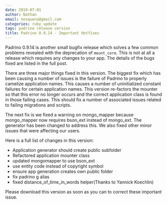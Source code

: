 ```yaml
---
date: 2010-07-01
author: Nathan
email: nesquena@gmail.com
categories: ruby update
tags: padrino release version
title: Padrino 0.9.14 - Important Hotfixes
---
```


Padrino 0.9.14 is another small bugfix release which solves a few common problems revealed with the deprecation of `mount_core`. This is not at all a release which requires any changes to your app. The details of the bugs fixed are listed in the full post.


There are three major things fixed in this version. The biggest fix which has been causing a number of issues is the failure of Padrino to properly camelize application names. This causes a number of uninitialized constant failures for certain application names. This version re-factors the mounter so that this error no longer occurs and the correct application class is found in those failing cases. This should fix a number of associated issues related to failing migrations and scripts.

The next fix is we fixed a warning on mongo\_mapper because mongo\_mapper now requires bson\_ext instead of mongo\_ext. The generator has been changed to address this. We also fixed other minor issues that were affecting our users.

Here is a full list of changes in this version:

- Application generator should create public subfolder
- Refactored application mounter class
- updated mongomapper to use bson\_ext
- use entity code instead of copyright symbol
- ensure app generation creates own public folder
- fix padrino g alias
- fixed distance\_of\_time\_in\_words helper(Thanks to Yannick Koechlin)

Please download this version as soon as you can to correct these important issue.

